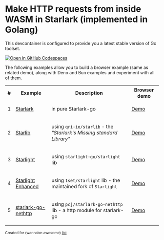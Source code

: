 # Make HTTP requests from inside WASM in Starlark (implemented in Golang)

This devcontainer is configured to provide you a latest stable version of Go toolset.

[![Open in GitHub Codespaces](https://github.com/codespaces/badge.svg)](https://codespaces.new/wasm-outbound-http-examples/starlark-in-go)

The following examples allow you to build a browser example (same as related demo), 
 along with Deno and Bun examples and experiment with all of them.

<table>
<tr>
<th>#</th>
<th>Example</th>
<th>Description</th>
<th>Browser demo</th>
</tr>
<tr>
<td>1</td>
<td>

[Starlark](browser-and-deno/README.md)

</td>
<td>

in pure Starlark-go

</td>
<td>

[Demo](https://wasm-outbound-http-examples.github.io/starlark-in-go/starlark/)

</td>
</tr>
<tr>
<td>2</td>
<td>

[Starlib](browser-and-deno-starlib/README.md)

</td>
<td>

using `qri-io/starlib` - the *"Starlark's Missing standard Library"*

</td>
<td>

[Demo](https://wasm-outbound-http-examples.github.io/starlark-in-go/starlib/)

</td>
</tr>
<tr>
<td>3</td>
<td>

[Starlight](browser-and-deno-starlight/README.md)

</td>
<td>

using `starlight-go/starlight` lib

</td>
<td>

[Demo](https://wasm-outbound-http-examples.github.io/starlark-in-go/starlight/)

</td>
</tr>
<tr>
<td>4</td>
<td>

[Starlight Enhanced](browser-and-deno-starlight-enhanced/README.md)

</td>
<td>

using `1set/starlight` lib - the maintained fork of `Starlight`

</td>
<td>

[Demo](https://wasm-outbound-http-examples.github.io/starlark-in-go/starlight-enhanced/)

</td>
</tr>
<tr>
<td>5</td>
<td>

[starlark-go-nethttp](browser-and-deno-nethttp/README.md)

</td>
<td>

using `pcj/starlark-go-nethttp` lib - a http module for starlark-go

</td>
<td>

[Demo](https://wasm-outbound-http-examples.github.io/starlark-in-go/nethttp/)

</td>
</tr>
</table>

<sub>Created for (wannabe-awesome) [list](https://github.com/vasilev/HTTP-request-from-inside-WASM)</sub>
